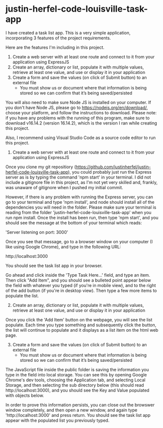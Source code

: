 # justin-herfel-code-louisville-task-app

I have created a task list app. This is a very simple application, incorporating 3 features of the project requirements.

Here are the features I'm including in this project.

1. Create a web server with at least one route and connect to it from your application using ExpressJS
2. Create an array, dictionary or list, populate it with multiple values, retrieve at least one value, and use or display it in your application
3. Create a form and save the values (on click of Submit button) to an external file 
    * You must show us or document where that information is being stored so we can confirm that it’s being saved/persisted

You will also need to make sure Node JS is installed on your computer. If you don't have Node JS, please go to https://nodejs.org/en/download/, choose your platform, and follow the instructions to download. Please note: if you have any problems with the running of this program, make sure to download v16.14.2 (version 16.14.2), which is the version I ran while creating this project.

Also, I recommend using Visual Studio Code as a source code editor to run this project.

1. Create a web server with at least one route and connect to it from your application using ExpressJS

Once you clone my git repositiory (https://github.com/justinherfel/justin-herfel-code-louisville-task-app), you could probably just run the Express server as is by typing the command 'npm start' in your terminal. I did not include a gitignore file in this project, as I'm not yet very skilled and, frankly, was unaware of gitignore when I pushed my initial commit. 

However, if there is any problem with running the Express server, you can go to your terminal and type 'npm install', and node should install all of the dependencies you will need in the folder. Please make sure your terminal is reading from the folder 'justin-herfel-code-louisville-task-app' when you run npm install. Once the install has been run, then type 'npm start', and you should see the message at the bottom of your terminal which reads:

'Server listening on port: 3000'

Once you see that message, go to a browser window on your computer (I like using Google Chrome), and type in the following URL:

http://localhost:3000

You should see the task list app in your browser.

Go ahead and click inside the 'Type Task Here...' field, and type an item. Then click "Add Item", and you should see a bulleted point appear below the field with whatever you typed (if you're in mobile view), and to the right of the add button (if you're in desktop view). Then type a few more items to populate the list.

2. Create an array, dictionary or list, populate it with multiple values, retrieve at least one value, and use or display it in your application

Once you click the 'Add Item' button on the webpage, you will see the list populate. Each time you type something and subsequently click the button, the list will continue to populate and it displays as a list item on the html web page.

3. Create a form and save the values (on click of Submit button) to an external file 
    * You must show us or document where that information is being stored so we can confirm that it’s being saved/persisted

The JavaScript file inside the public folder is saving the information you type in the field into local storage. You can see this by opening Google Chrome's dev tools, choosing the Application tab, and selecting Local Storage, and then selecting the sub directory below (this should read http://localhost:3000), and you should see the Key and Value populated with objects below.

In order to prove this information persists, you can close out the browswer window completely, and then open a new window, and again type 'http://localhost:3000' and press return. You should see the task list app appear with the populated list you previously typed.





